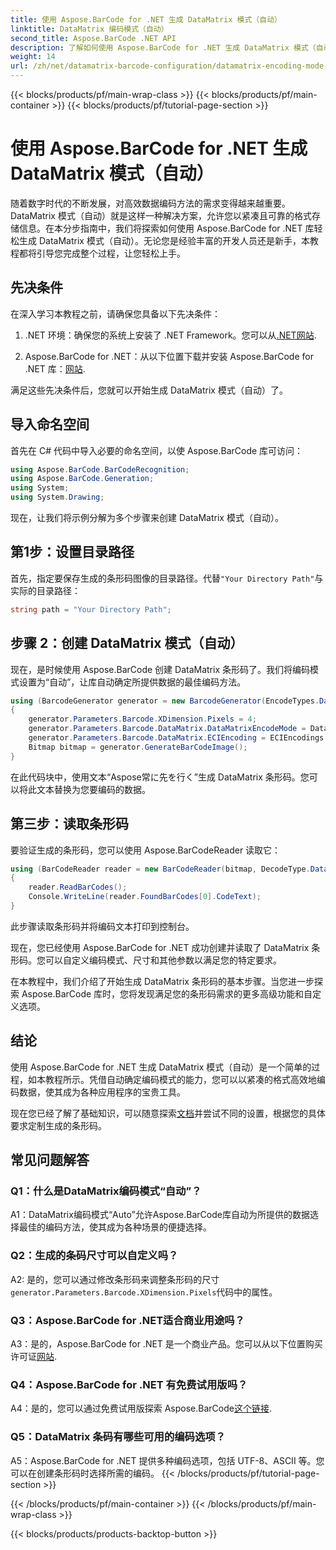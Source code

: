 ```yaml
---
title: 使用 Aspose.BarCode for .NET 生成 DataMatrix 模式（自动）
linktitle: DataMatrix 编码模式（自动）
second_title: Aspose.BarCode .NET API
description: 了解如何使用 Aspose.BarCode for .NET 生成 DataMatrix 模式（自动）。本分步指南涵盖了从先决条件到读取条形码的所有内容。
weight: 14
url: /zh/net/datamatrix-barcode-configuration/datamatrix-encoding-mode-auto/
---
```


{{< blocks/products/pf/main-wrap-class >}}
{{< blocks/products/pf/main-container >}}
{{< blocks/products/pf/tutorial-page-section >}}

# 使用 Aspose.BarCode for .NET 生成 DataMatrix 模式（自动）

随着数字时代的不断发展，对高效数据编码方法的需求变得越来越重要。 DataMatrix 模式（自动）就是这样一种解决方案，允许您以紧凑且可靠的格式存储信息。在本分步指南中，我们将探索如何使用 Aspose.BarCode for .NET 库轻松生成 DataMatrix 模式（自动）。无论您是经验丰富的开发人员还是新手，本教程都将引导您完成整个过程，让您轻松上手。

## 先决条件

在深入学习本教程之前，请确保您具备以下先决条件：

1.  .NET 环境：确保您的系统上安装了 .NET Framework。您可以从[.NET网站](https://dotnet.microsoft.com/download/dotnet).

2. Aspose.BarCode for .NET：从以下位置下载并安装 Aspose.BarCode for .NET 库：[网站](https://releases.aspose.com/barcode/net/).

满足这些先决条件后，您就可以开始生成 DataMatrix 模式（自动）了。

## 导入命名空间

首先在 C# 代码中导入必要的命名空间，以使 Aspose.BarCode 库可访问：

```csharp
using Aspose.BarCode.BarCodeRecognition;
using Aspose.BarCode.Generation;
using System;
using System.Drawing;
```

现在，让我们将示例分解为多个步骤来创建 DataMatrix 模式（自动）。

## 第1步：设置目录路径

首先，指定要保存生成的条形码图像的目录路径。代替`"Your Directory Path"`与实际的目录路径：

```csharp
string path = "Your Directory Path";
```

## 步骤 2：创建 DataMatrix 模式（自动）

现在，是时候使用 Aspose.BarCode 创建 DataMatrix 条形码了。我们将编码模式设置为“自动”，让库自动确定所提供数据的最佳编码方法。

```csharp
using (BarcodeGenerator generator = new BarcodeGenerator(EncodeTypes.DataMatrix, "Aspose常に先を行く"))
{
    generator.Parameters.Barcode.XDimension.Pixels = 4;
    generator.Parameters.Barcode.DataMatrix.DataMatrixEncodeMode = DataMatrixEncodeMode.Auto;
    generator.Parameters.Barcode.DataMatrix.ECIEncoding = ECIEncodings.UTF8;
    Bitmap bitmap = generator.GenerateBarCodeImage();
}
```

在此代码块中，使用文本“Aspose常に先を行く”生成 DataMatrix 条形码。您可以将此文本替换为您要编码的数据。

## 第三步：读取条形码

要验证生成的条形码，您可以使用 Aspose.BarCodeReader 读取它：

```csharp
using (BarCodeReader reader = new BarCodeReader(bitmap, DecodeType.DataMatrix))
{
    reader.ReadBarCodes();
    Console.WriteLine(reader.FoundBarCodes[0].CodeText);
}
```

此步骤读取条形码并将编码文本打印到控制台。

现在，您已经使用 Aspose.BarCode for .NET 成功创建并读取了 DataMatrix 条形码。您可以自定义编码模式、尺寸和其他参数以满足您的特定要求。

在本教程中，我们介绍了开始生成 DataMatrix 条形码的基本步骤。当您进一步探索 Aspose.BarCode 库时，您将发现满足您的条形码需求的更多高级功能和自定义选项。

## 结论

使用 Aspose.BarCode for .NET 生成 DataMatrix 模式（自动）是一个简单的过程，如本教程所示。凭借自动确定编码模式的能力，您可以以紧凑的格式高效地编码数据，使其成为各种应用程序的宝贵工具。

现在您已经了解了基础知识，可以随意探索[文档](https://reference.aspose.com/barcode/net/)并尝试不同的设置，根据您的具体要求定制生成的条形码。

## 常见问题解答

### Q1：什么是DataMatrix编码模式“自动”？

A1：DataMatrix编码模式“Auto”允许Aspose.BarCode库自动为所提供的数据选择最佳的编码方法，使其成为各种场景的便捷选择。

### Q2：生成的条码尺寸可以自定义吗？

 A2: 是的，您可以通过修改条形码来调整条形码的尺寸`generator.Parameters.Barcode.XDimension.Pixels`代码中的属性。

### Q3：Aspose.BarCode for .NET适合商业用途吗？

 A3：是的，Aspose.BarCode for .NET 是一个商业产品。您可以从以下位置购买许可证[网站](https://purchase.aspose.com/buy).

### Q4：Aspose.BarCode for .NET 有免费试用版吗？

 A4：是的，您可以通过免费试用版探索 Aspose.BarCode[这个链接](https://releases.aspose.com/).

### Q5：DataMatrix 条码有哪些可用的编码选项？

A5：Aspose.BarCode for .NET 提供多种编码选项，包括 UTF-8、ASCII 等。您可以在创建条形码时选择所需的编码。
{{< /blocks/products/pf/tutorial-page-section >}}

{{< /blocks/products/pf/main-container >}}
{{< /blocks/products/pf/main-wrap-class >}}

{{< blocks/products/products-backtop-button >}}
